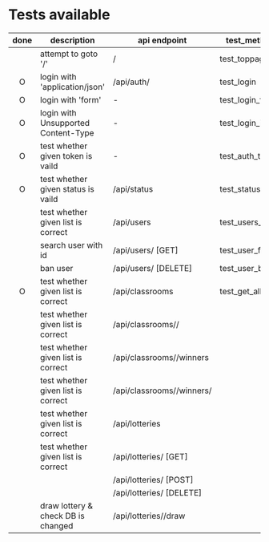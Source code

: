 # Tests available

| done | description                         | api endpoint                      |  test_method name      |
|:----:|-------------------------------------|-----------------------------------|-------------------     |
|      | attempt to goto '/'                 | /                                 | test_toppage           |
|  O   | login with 'application/json'       | /api/auth/                        | test_login             |
|  O   | login with 'form'                   |   -                               | test_login_form        |
|  O   | login with Unsupported Content-Type |   -                               | test_login_invaild     |
|  O   | test whether given token is vaild   |   -                               | test_auth_token        |
|  O   | test whether given status is vaild  | /api/status                       | test_status            |
|      | test whether given list is correct  | /api/users                        | test_users_list        |
|      | search user with id                 | /api/users/<id> [GET]             | test_user_find         |
|      | ban user                            | /api/users/<id> [DELETE]          | test_user_ban          |
|  O   | test whether given list is correct  | /api/classrooms                   | test_get_allclassrooms |
|      | test whether given list is correct  | /api/classrooms/<id>/             |                        |
|      | test whether given list is correct  | /api/classrooms/<id>/winners      |                        |
|      | test whether given list is correct  | /api/classrooms/<id>/winners/<id> |                        |
|      | test whether given list is correct  | /api/lotteries                    |                        |
|      | test whether given list is correct  | /api/lotteries/<id> [GET]         |                        |
|      |                                     | /api/lotteries/<id> [POST]        |                        |
|      |                                     | /api/lotteries/<id> [DELETE]      |                        |
|      | draw lottery & check DB is changed  | /api/lotteries/<id>/draw          |                        |
